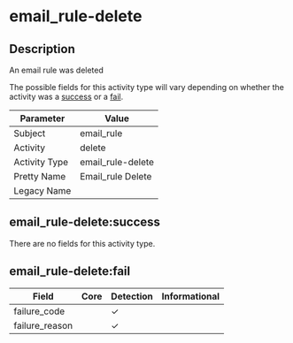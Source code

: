 email_rule-delete
=================

Description
-----------
An email rule was deleted

The possible fields for this activity type will vary depending on whether the activity was a [success](#email_rule-deletesuccess) or a [fail](#email_rule-deletefail).

| Parameter     | Value             |
| ------------- | ----------------- |
| Subject       | email_rule        |
| Activity      | delete            |
| Activity Type | email_rule-delete |
| Pretty Name   | Email_rule Delete |
| Legacy Name   |                   |

email_rule-delete:success
-------------------------

There are no fields for this activity type.


email_rule-delete:fail
----------------------

| Field          | Core | Detection | Informational |
| -------------- | ---- | --------- | ------------- |
| failure_code   |      | &#10003;  |               |
| failure_reason |      | &#10003;  |               |